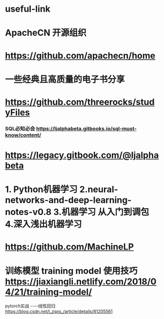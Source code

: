 # useful-link
# ApacheCN 开源组织 
# https://github.com/apachecn/home
# 一些经典且高质量的电子书分享   
# https://github.com/threerocks/studyFiles
### SQL必知必会 https://ljalphabeta.gitbooks.io/sql-must-know/content/ 
# https://legacy.gitbook.com/@ljalphabeta  
# 1. Python机器学习 2.neural-networks-and-deep-learning-notes-v0.8 3.机器学习 从入门到调包 4.深入浅出机器学习
# https://github.com/MachineLP 
# 训练模型 training model 使用技巧 https://jiaxiangli.netlify.com/2018/04/21/training-model/  
pytorch实战 ----线性回归 https://blog.csdn.net/l_zqxs_/article/details/81205561 

